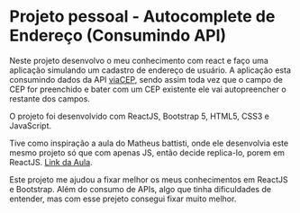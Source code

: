 # Projeto pessoal - Autocomplete de Endereço (Consumindo API)

Neste projeto desenvolvo o meu conhecimento com react e faço uma aplicação simulando um cadastro de endereço de usuário. A aplicação esta consumindo dados da API [viaCEP](https://viacep.com.br/), sendo assim toda vez que o campo de CEP for preenchido e bater com um CEP existente ele vai autopreencher o restante dos campos.

O projeto foi desenvolvido com ReactJS, Bootstrap 5, HTML5, CSS3 e JavaScript.

Tive como inspiração a aula do Matheus battisti, onde ele desenvolvia este mesmo projeto só que com apenas JS, então decide replica-lo, porem em ReactJS.
[Link da Aula](https://www.youtube.com/watch?v=FMaEIVdaAFo&t=2504s).

Este projeto me ajudou a fixar melhor os meus conhecimentos em ReactJS e Bootstrap. Além do consumo de APIs, algo que tinha dificuldades de entender, mas com esse prejeto consegui fixar muito melhor.